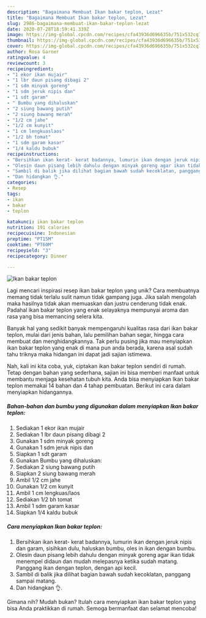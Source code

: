 ```yaml
---
description: "Bagaimana Membuat Ikan bakar teplon, Lezat"
title: "Bagaimana Membuat Ikan bakar teplon, Lezat"
slug: 2986-bagaimana-membuat-ikan-bakar-teplon-lezat
date: 2020-07-28T18:59:41.339Z
image: https://img-global.cpcdn.com/recipes/cfa43936d696635b/751x532cq70/ikan-bakar-teplon-foto-resep-utama.jpg
thumbnail: https://img-global.cpcdn.com/recipes/cfa43936d696635b/751x532cq70/ikan-bakar-teplon-foto-resep-utama.jpg
cover: https://img-global.cpcdn.com/recipes/cfa43936d696635b/751x532cq70/ikan-bakar-teplon-foto-resep-utama.jpg
author: Rosa Garner
ratingvalue: 4
reviewcount: 3
recipeingredient:
- "1 ekor ikan mujair"
- "1 lbr daun pisang dibagi 2"
- "1 sdm minyak goreng"
- "1 sdm jeruk nipis dan"
- "1 sdt garam"
- " Bumbu yang dihaluskan"
- "2 siung bawang putih"
- "2 siung bawang merah"
- "1/2 cm jahe"
- "1/2 cm kunyit"
- "1 cm lengkuaslaos"
- "1/2 bh tomat"
- "1 sdm garam kasar"
- "1/4 kaldu bubuk"
recipeinstructions:
- "Bersihkan ikan kerat- kerat badannya, lumurin ikan dengan jeruk nipis dan garam, sisihkan dulu, haluskan bumbu, oles in ikan dengan bumbu."
- "Olesin daun pisang lebih dahulu dengan minyak goreng agar ikan tidak menempel didaun dan mudah melepasnya ketika sudah matang. Panggang ikan dengan teplon, dengan api kecil."
- "Sambil di balik jika dilihat bagian bawah sudah kecoklatan, panggang sampai matang."
- "Dan hidangkan 👌."
categories:
- Resep
tags:
- ikan
- bakar
- teplon

katakunci: ikan bakar teplon 
nutrition: 191 calories
recipecuisine: Indonesian
preptime: "PT15M"
cooktime: "PT60M"
recipeyield: "3"
recipecategory: Dinner

---
```



![Ikan bakar teplon](https://img-global.cpcdn.com/recipes/cfa43936d696635b/751x532cq70/ikan-bakar-teplon-foto-resep-utama.jpg)

Lagi mencari inspirasi resep ikan bakar teplon yang unik? Cara membuatnya memang tidak terlalu sulit namun tidak gampang juga. Jika salah mengolah maka hasilnya tidak akan memuaskan dan justru cenderung tidak enak. Padahal ikan bakar teplon yang enak selayaknya mempunyai aroma dan rasa yang bisa memancing selera kita.

Banyak hal yang sedikit banyak mempengaruhi kualitas rasa dari ikan bakar teplon, mulai dari jenis bahan, lalu pemilihan bahan segar, hingga cara membuat dan menghidangkannya. Tak perlu pusing jika mau menyiapkan ikan bakar teplon yang enak di mana pun anda berada, karena asal sudah tahu triknya maka hidangan ini dapat jadi sajian istimewa.




Nah, kali ini kita coba, yuk, ciptakan ikan bakar teplon sendiri di rumah. Tetap dengan bahan yang sederhana, sajian ini bisa memberi manfaat untuk membantu menjaga kesehatan tubuh kita. Anda bisa menyiapkan Ikan bakar teplon memakai 14 bahan dan 4 tahap pembuatan. Berikut ini cara dalam menyiapkan hidangannya.

<!--inarticleads1-->

##### Bahan-bahan dan bumbu yang digunakan dalam menyiapkan Ikan bakar teplon:

1. Sediakan 1 ekor ikan mujair
1. Sediakan 1 lbr daun pisang dibagi 2
1. Gunakan 1 sdm minyak goreng
1. Gunakan 1 sdm jeruk nipis dan
1. Siapkan 1 sdt garam
1. Gunakan  Bumbu yang dihaluskan:
1. Sediakan 2 siung bawang putih
1. Siapkan 2 siung bawang merah
1. Ambil 1/2 cm jahe
1. Gunakan 1/2 cm kunyit
1. Ambil 1 cm lengkuas/laos
1. Sediakan 1/2 bh tomat
1. Ambil 1 sdm garam kasar
1. Siapkan 1/4 kaldu bubuk




<!--inarticleads2-->

##### Cara menyiapkan Ikan bakar teplon:

1. Bersihkan ikan kerat- kerat badannya, lumurin ikan dengan jeruk nipis dan garam, sisihkan dulu, haluskan bumbu, oles in ikan dengan bumbu.
1. Olesin daun pisang lebih dahulu dengan minyak goreng agar ikan tidak menempel didaun dan mudah melepasnya ketika sudah matang. Panggang ikan dengan teplon, dengan api kecil.
1. Sambil di balik jika dilihat bagian bawah sudah kecoklatan, panggang sampai matang.
1. Dan hidangkan 👌.




Gimana nih? Mudah bukan? Itulah cara menyiapkan ikan bakar teplon yang bisa Anda praktikkan di rumah. Semoga bermanfaat dan selamat mencoba!
